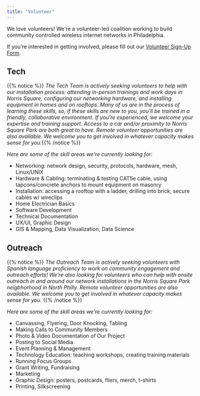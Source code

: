 ```yaml
---
title: "Volunteer"
---
```


We love volunteers! We're a volunteer-led coalition working to build community controlled wireless internet networks in Philadelphia.  

If you’re interested in getting involved, please fill out our [Volunteer Sign-Up Form](https://docs.google.com/forms/d/e/1FAIpQLSeCzy2QTvUggsMUZtp-cJ1y7Vlk534HV-mrjMyQbuI0v_kHZw/viewform?usp=sf_link). 

## Tech

{{% notice %}}
_The Tech Team is actively seeking volunteers to help with our installation process: attending in-person trainings and work days in Norris Square, configuring our networking hardware, and installing equipment in homes and on rooftops. Many of us are in the process of learning these skills, so, if these skills are new to you, you'll be trained in a friendly, collaborative environment. If you're experienced, we welcome your expertise and training support. Access to a car and/or proximity to Norris Square Park are both great to have. Remote volunteer opportunities are also available. We welcome you to get involved in whatever capacity makes sense for you._{{% /notice %}}


_Here are some of the skill areas we're currently looking for:_

- Networking: network design, security, protocols, hardware, mesh, Linux/UNIX
- Hardware & Cabling: terminating & testing CAT5e cable, using tapcons/concrete anchors to mount equipment on masonry
- Installation: accessing a rooftop with a ladder, drilling into brick, secure cables w/ wireclips
- Home Electrician Basics
- Software Development
- Technical Documentation
- UX/UI, Graphic Design
- GIS & Mapping, Data Visualization, Data Science

## Outreach

{{% notice %}}
_The Outreach Team is actively seeking volunteers with Spanish language proficiency to work on community engagement and outreach efforts! We're also looking for volunteers who can help with onsite outreach in and around our network installations in the Norris Square Park neigbhorhood in North Philly. Remote volunteer opportunities are also available. We welcome you to get involved in whatever capacity makes sense for you._
{{% /notice %}}


_Here are some of the skill areas we're currently looking for:_

- Canvassing, Flyering, Door Knocking, Tabling
- Making Calls to Community Members
- Photo & Video Documentation of Our Project
- Posting to Social Media
- Event Planning & Management
- Technology Education: teaching workshops, creating training materials
- Running Focus Groups
- Grant Writing, Fundraising
- Marketing
- Graphic Design: posters, postcards, fliers, merch, t-shirts
- Printing, Silkscreening
